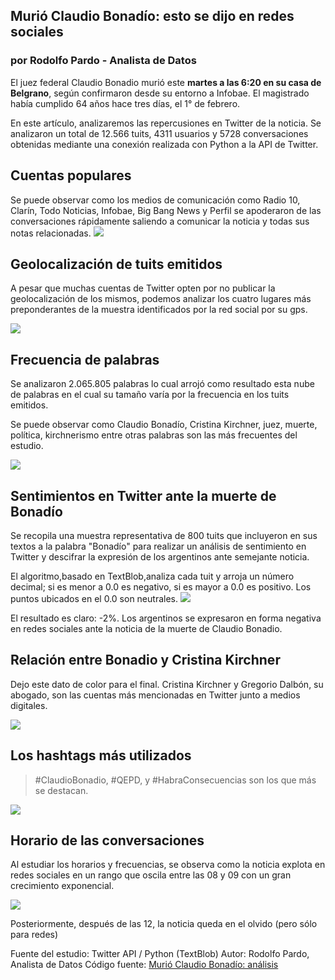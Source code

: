## Murió Claudio Bonadío: esto se dijo en redes sociales
### por Rodolfo Pardo - Analista de Datos


El juez federal Claudio Bonadio murió este **martes a las 6:20 en su casa de Belgrano**, según confirmaron desde su entorno a Infobae. El magistrado había cumplido 64 años hace tres días, el 1° de febrero. 

En este artículo, analizaremos las repercusiones en Twitter de la noticia.
Se analizaron un total de 12.566 tuits, 4311 usuarios y 5728 conversaciones obtenidas mediante una conexión realizada con Python a la API de Twitter.

## Cuentas populares

Se puede observar como los medios de comunicación como Radio 10, Clarín, Todo Noticias, Infobae, Big Bang News y Perfil se apoderaron de las conversaciones rápidamente saliendo a comunicar la noticia y todas sus notas relacionadas. 
![](https://www.datocms-assets.com/21842/1580841584-descarga-2-1.png)

## Geolocalización de tuits emitidos

A pesar que muchas cuentas de Twitter opten por no publicar la geolocalización de los mismos, podemos analizar los cuatro lugares más preponderantes de la muestra identificados por la red social por su gps. 

![](https://www.datocms-assets.com/21842/1580841647-descarga-3.png)

## Frecuencia de palabras

Se analizaron 2.065.805 palabras lo cual arrojó como resultado esta nube de palabras en el cual su tamaño varía por la frecuencia en los tuits emitidos. 

Se puede observar como Claudio Bonadío, Cristina Kirchner, juez, muerte, política, kirchnerismo entre otras palabras son las más frecuentes del estudio. 

![](https://www.datocms-assets.com/21842/1580842463-descarga-5.png)


## Sentimientos en Twitter ante la muerte de Bonadío

Se recopila una muestra representativa de 800 tuits que incluyeron en sus textos a la palabra "Bonadío" para realizar un análisis de sentimiento en Twitter y descifrar la expresión de los argentinos ante semejante noticia.

El algoritmo,basado en TextBlob,analiza cada tuit y arroja un número decimal; si es menor a 0.0 es negativo, si es mayor a 0.0 es positivo. Los puntos ubicados en el 0.0 son neutrales.
![](https://www.datocms-assets.com/21842/1580841899-descarga-1.png)

El resultado es claro: -2%. Los argentinos se expresaron en forma negativa en redes sociales ante la noticia de la muerte de Claudio Bonadio. 

## Relación entre Bonadio y Cristina Kirchner

Dejo este dato de color para el final. Cristina Kirchner y Gregorio Dalbón, su abogado, son las cuentas más mencionadas en Twitter junto a medios digitales.

![](https://www.datocms-assets.com/21842/1580842041-captura-de-pantalla-2020-02-04-a-la-s-15-09-10.png)

## Los hashtags más utilizados 

> #ClaudioBonadio, #QEPD, y #HabraConsecuencias son los que más se destacan. 

![](https://www.datocms-assets.com/21842/1580842134-captura-de-pantalla-2020-02-04-a-la-s-15-11-13.png)

## Horario de las conversaciones 

Al estudiar los horarios y frecuencias, se observa como la noticia explota en redes sociales en un rango que oscila entre las 08 y 09 con un gran crecimiento exponencial. 

![](https://www.datocms-assets.com/21842/1580842254-descarga-6.png)


Posteriormente, después de las 12, la noticia queda en el olvido (pero sólo para redes) 

Fuente del estudio: Twitter API / Python (TextBlob)
Autor: Rodolfo Pardo, Analista de Datos 
Código fuente: [Murió Claudio Bonadío: análisis](https://github.com/rodolfopardo/analisis_muerte_claudio_bonadio)
